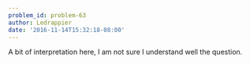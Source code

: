 ```yaml
---
problem_id: problem-63
author: Ledrappier
date: '2016-11-14T15:32:18-08:00'
---
```

A bit of interpretation here, I am not sure I understand well the question.

